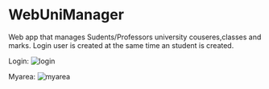 # WebUniManager

Web app that manages Sudents/Professors university couseres,classes and marks.
Login user is created at the same time an student is created.

Login:
![login](https://user-images.githubusercontent.com/47884152/149982822-7f91e208-c990-47dd-b691-6014e931284a.png)


Myarea:
![myarea](https://user-images.githubusercontent.com/47884152/149983164-daad2cd2-507c-4adf-a5ca-f608d36ea25e.png)
